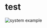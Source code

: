 # test

![system example](http://www.plantuml.com/plantuml/proxy?cache=no&src=https://raw.githubusercontent.com/Desvlab/test/master/test.iuml)
